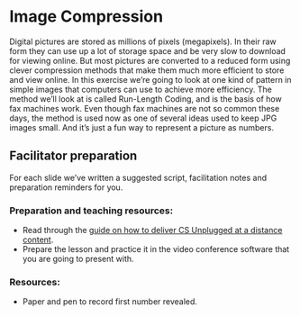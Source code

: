 # Image Compression

Digital pictures are stored as millions of pixels (megapixels).
In their raw form they can use up a lot of storage space and be very slow to download for viewing online.
But most pictures are converted to a reduced form using clever compression methods that make them much more efficient to store and view online.
In this exercise we’re going to look at one kind of pattern in simple images that computers can use to achieve more efficiency.
The method we’ll look at is called Run-Length Coding, and is the basis of how fax machines work.
Even though fax machines are not so common these days, the method is used now as one of several ideas used to keep JPG images small.
And it’s just a fun way to represent a picture as numbers.

## Facilitator preparation

For each slide we’ve written a suggested script, facilitation notes and preparation reminders for you.
<!-- These have been written with the assumption that you are familiar with [the original lesson]('topics:lesson' 'image-representation' 'squeezing-pictures-into-less-space'). -->

### Preparation and teaching resources:

- Read through the [guide on how to deliver CS Unplugged at a distance content]('at_a_distance:delivery-guide').
- Prepare the lesson and practice it in the video conference software that you are going to present with.

### Resources:

- Paper and pen to record first number revealed.
